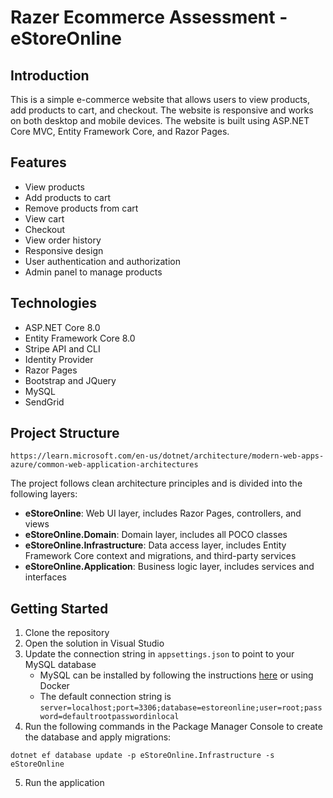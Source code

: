 # Razer Ecommerce Assessment - eStoreOnline

## Introduction

This is a simple e-commerce website that allows users to view products, add products to cart, and checkout. The website is responsive and works on both desktop and mobile devices.
The website is built using ASP.NET Core MVC, Entity Framework Core, and Razor Pages.

## Features

- View products
- Add products to cart
- Remove products from cart
- View cart
- Checkout
- View order history 
- Responsive design
- User authentication and authorization
- Admin panel to manage products

## Technologies

- ASP.NET Core 8.0
- Entity Framework Core 8.0
- Stripe API and CLI
- Identity Provider
- Razor Pages
- Bootstrap and JQuery
- MySQL
- SendGrid

## Project Structure

```
https://learn.microsoft.com/en-us/dotnet/architecture/modern-web-apps-azure/common-web-application-architectures
```
The project follows clean architecture principles and is divided into the following layers:

- **eStoreOnline**: Web UI layer, includes Razor Pages, controllers, and views
- **eStoreOnline.Domain**: Domain layer, includes all POCO classes
- **eStoreOnline.Infrastructure**: Data access layer, includes Entity Framework Core context and migrations, and third-party services
- **eStoreOnline.Application**: Business logic layer, includes services and interfaces

## Getting Started

1. Clone the repository
2. Open the solution in Visual Studio
3. Update the connection string in `appsettings.json` to point to your MySQL database
    - MySQL can be installed by following the instructions [here](https://dev.mysql.com/doc/mysql-installation-excerpt/8.0/en/) or using Docker
    - The default connection string is `server=localhost;port=3306;database=estoreonline;user=root;password=defaultrootpasswordinlocal`
4. Run the following commands in the Package Manager Console to create the database and apply migrations:

```
dotnet ef database update -p eStoreOnline.Infrastructure -s eStoreOnline
```

5. Run the application